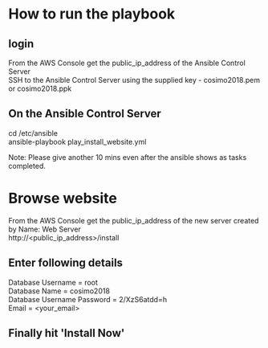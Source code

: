 # How to run the playbook

## login
From the AWS Console get the public_ip_address of the Ansible Control Server  
SSH to the Ansible Control Server using the supplied key - cosimo2018.pem or cosimo2018.ppk  

## On the Ansible Control Server
cd /etc/ansible  
ansible-playbook play_install_website.yml  

Note: Please give another 10 mins even after the ansible shows as tasks completed.  

# Browse website
From the AWS Console get the public_ip_address of the new server created by Name: Web Server  
http://<public_ip_address>/install  

## Enter following details
Database Username = root  
Database Name = cosimo2018  
Database Username Password = 2/XzS6atdd=h  
Email = <your_email>  

## Finally hit 'Install Now'  



